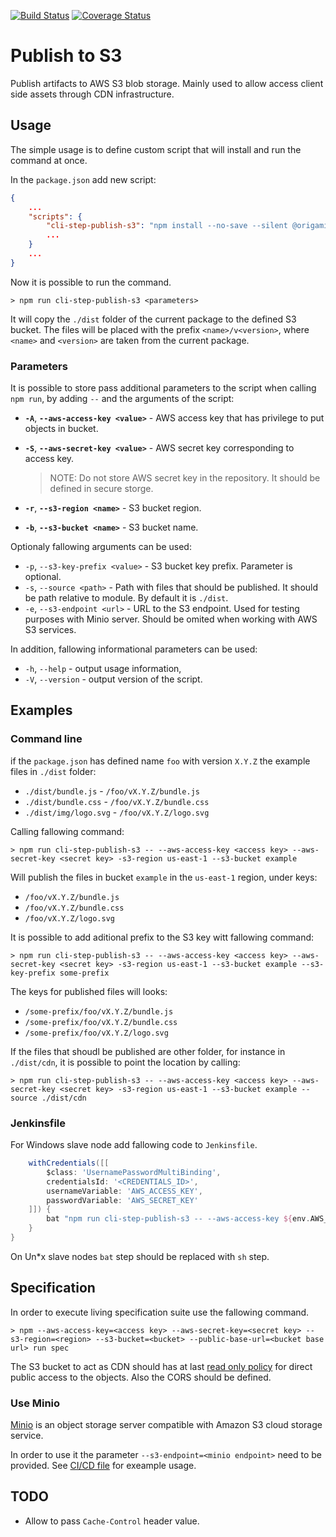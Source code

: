 [![Build Status](https://travis-ci.org/origami-network/node-cli-step-publish-s3.svg?branch=master)](https://travis-ci.org/origami-network/node-cli-step-publish-s3)
[![Coverage Status](https://coveralls.io/repos/github/origami-network/node-cli-step-publish-s3/badge.svg?branch=master)](https://coveralls.io/github/origami-network/node-cli-step-publish-s3?branch=master)

# Publish to S3

Publish artifacts to AWS S3 blob storage.
Mainly used to allow access client side assets through CDN infrastructure.


## Usage

The simple usage is to define custom script that will install and run the command at once.

In the `package.json` add new script:

```json
{
    ...
    "scripts": {
        "cli-step-publish-s3": "npm install --no-save --silent @origami-network/cli-step-publish-s3 && cli-publish-s3"
        ...
    }
    ...
}
```

Now it is possible to run the command.

```shell
> npm run cli-step-publish-s3 <parameters>
```

It will copy the `./dist` folder of the current package to the defined S3 bucket.
The files will be placed with the prefix `<name>/v<version>`, where `<name>` and `<version>` are taken from the current package.


### Parameters

It is possible to store pass additional parameters to the script when calling `npm run`, by adding `--` and the arguments of the script:

 * **`-A`**, **`--aws-access-key <value>`** - AWS access key that has privilege to put objects in bucket.
 * **`-S`**, **`--aws-secret-key <value>`** - AWS secret key corresponding to access key.

   > NOTE: Do not store AWS secret key in the repository. It should be defined in secure storge.

 * **`-r`**, **`--s3-region <name>`** - S3 bucket region.
 * **`-b`**, **`--s3-bucket <name>`** - S3 bucket name.

Optionaly fallowing arguments can be used:

 * `-p`, `--s3-key-prefix <value>` - S3 bucket key prefix. Parameter is optional.
 * `-s`, `--source <path>` - Path with files that should be published. It should be path relative to module. By default it is `./dist`.
 * `-e`, `--s3-endpoint <url>` - URL to the S3 endpoint. Used for testing purposes with Minio server. Should be omited when working with AWS S3 services.  

In addition, fallowing informational parameters can be used:

 * `-h`, `--help` - output usage information,
 * `-V`, `--version` - output version of the script.

## Examples

### Command line

if the `package.json` has defined name `foo` with version `X.Y.Z` the example files in `./dist` folder:

 * `./dist/bundle.js` - `/foo/vX.Y.Z/bundle.js` 
 * `./dist/bundle.css` - `/foo/vX.Y.Z/bundle.css` 
 * `./dist/img/logo.svg` - `/foo/vX.Y.Z/logo.svg` 

Calling fallowing command:

```shell
> npm run cli-step-publish-s3 -- --aws-access-key <access key> --aws-secret-key <secret key> -s3-region us-east-1 --s3-bucket example
```

Will publish the files in bucket `example` in the `us-east-1` region, under keys:

 * `/foo/vX.Y.Z/bundle.js` 
 * `/foo/vX.Y.Z/bundle.css` 
 * `/foo/vX.Y.Z/logo.svg` 

It is possible to add aditional prefix to the S3 key witt fallowing command:

```shell
> npm run cli-step-publish-s3 -- --aws-access-key <access key> --aws-secret-key <secret key> -s3-region us-east-1 --s3-bucket example --s3-key-prefix some-prefix
```

The keys for published files will looks:

 * `/some-prefix/foo/vX.Y.Z/bundle.js` 
 * `/some-prefix/foo/vX.Y.Z/bundle.css` 
 * `/some-prefix/foo/vX.Y.Z/logo.svg`

If the files that shoudl be published are other folder, for instance in `./dist/cdn`, it is possible to point the location by calling:

```shell
> npm run cli-step-publish-s3 -- --aws-access-key <access key> --aws-secret-key <secret key> -s3-region us-east-1 --s3-bucket example --source ./dist/cdn
```


### Jenkinsfile

For Windows slave node add fallowing code to `Jenkinsfile`.

```groovy
    withCredentials([[
        $class: 'UsernamePasswordMultiBinding',
        credentialsId: '<CREDENTIALS_ID>',
        usernameVariable: 'AWS_ACCESS_KEY',
        passwordVariable: 'AWS_SECRET_KEY'
    ]]) {    
        bat "npm run cli-step-publish-s3 -- --aws-access-key ${env.AWS_ACCESS_KEY} --aws-secret-key ${env.AWS_SECRET_KEY} -s3-region <region> --s3-bucket <bucket>"
    }
}
```

On Un*x slave nodes `bat` step should be replaced with `sh` step.


## Specification

In order to execute living specification suite use the fallowing command.

```shell
> npm --aws-access-key=<access key> --aws-secret-key=<secret key> --s3-region=<region> --s3-bucket=<bucket> --public-base-url=<bucket base url> run spec
```

The S3 bucket to act as CDN should has at last [read only policy](specs/s3/public/policy.json) for direct public access to the objects.
Also the CORS should be defined. 


### Use Minio

[Minio](https://minio.io/) is an object storage server compatible with Amazon S3 cloud storage service.

In order to use it the parameter `--s3-endpoint=<minio endpoint>` need to be provided.
See [CI/CD file](./.travis.yml) for exeample usage.


## TODO

 * Allow to pass `Cache-Control` header value.
